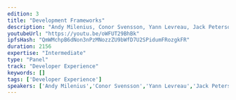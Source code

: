 ```yaml
---
edition: 3
title: "Development Frameworks"
description: "Andy Milenius, Conor Svensson, Yann Levreau, Jack Peterson, Piper Merriam, Nick Dodson, & Iuri Matias discuss Development Frameworks."
youtubeUrl: "https://youtu.be/oWFUT29BhBk"
ipfsHash: "QmWMchpB6dNon3nPzMNozzZU9bWfD7U2SPidumFRozgkFR"
duration: 2156
expertise: "Intermediate"
type: "Panel"
track: "Developer Experience"
keywords: []
tags: ['Developer Experience']
speakers: ['Andy Milenius','Conor Svensson','Yann Levreau','Jack Peterson','Piper Merriam','Nick Dodson','Iuri Matias']
---
```

